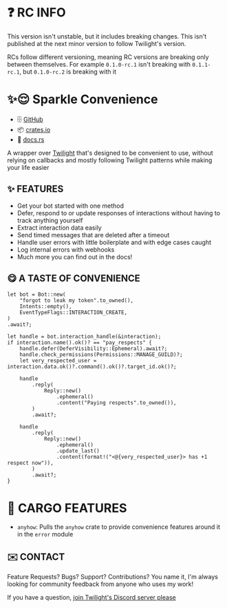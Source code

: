 [TWILIGHT_REPO_LINK]: https://github.com/twilight-rs/twilight

[TWILIGHT_DISCORD_LINK]: https://discord.gg/twilight-rs

# ❓ RC INFO

This version isn't unstable, but it includes breaking changes. This isn't published at the next minor
version to follow Twilight's version.

RCs follow different versioning, meaning RC versions are breaking only between themselves. For example `0.1.0-rc.1`
isn't breaking with `0.1.1-rc.1`, but `0.1.0-rc.2` is breaking with it

# ✨😌 Sparkle Convenience

- 🗄️ [GitHub](https://github.com/laralove143/sparkle-convenience)
- 📦 [crates.io](https://crates.io/crates/sparkle-convenience)
- 📖 [docs.rs](https://docs.rs/sparkle-convenience/latest)

A wrapper over [Twilight][TWILIGHT_REPO_LINK] that's designed to be convenient to use, without
relying on callbacks and mostly following Twilight patterns while making your life easier

## ✨ FEATURES

- Get your bot started with one method
- Defer, respond to or update responses of interactions without having to track anything yourself
- Extract interaction data easily
- Send timed messages that are deleted after a timeout
- Handle user errors with little boilerplate and with edge cases caught
- Log internal errors with webhooks
- Much more you can find out in the docs!

## 😋 A TASTE OF CONVENIENCE

<!-- @formatter:off -->

```rust,ignore
let bot = Bot::new(
    "forgot to leak my token".to_owned(),
    Intents::empty(),
    EventTypeFlags::INTERACTION_CREATE,
)
.await?;

let handle = bot.interaction_handle(&interaction);
if interaction.name().ok()? == "pay_respects" {
    handle.defer(DeferVisibility::Ephemeral).await?;
    handle.check_permissions(Permissions::MANAGE_GUILD)?;
    let very_respected_user = interaction.data.ok()?.command().ok()?.target_id.ok()?;

    handle
        .reply(
            Reply::new()
                .ephemeral()
                .content("Paying respects".to_owned()),
        )
        .await?;

    handle
        .reply(
            Reply::new()
                .ephemeral()
                .update_last()
                .content(format!("<@{very_respected_user}> has +1 respect now")),
        )
        .await?;
}
```
<!-- @formatter:on -->

# 🚚 CARGO FEATURES

- `anyhow`: Pulls the `anyhow` crate to provide convenience features around it in the `error` module

## ✉️ CONTACT

Feature Requests? Bugs? Support? Contributions? You name it, I'm always looking for community feedback from anyone who
uses my work!

If you have a question, [join Twilight's Discord server please][TWILIGHT_DISCORD_LINK]
